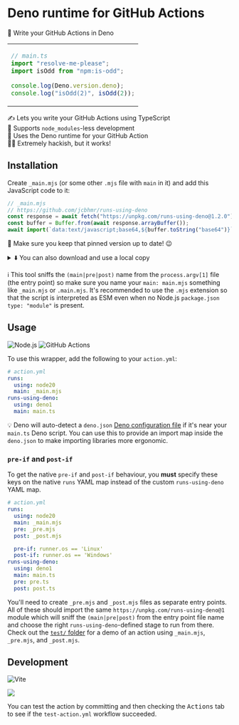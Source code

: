 # Deno runtime for GitHub Actions

🦕 Write your GitHub Actions in Deno

<table align=center><td>

```js
// main.ts
import "resolve-me-please";
import isOdd from "npm:is-odd";

console.log(Deno.version.deno);
console.log("isOdd(2)", isOdd(2));
```

</table>

✍ Lets you write your GitHub Actions using TypeScript \
🚀 Supports `node_modules`-less development \
🦕 Uses the Deno runtime for your GitHub Action \
👨‍💻 Extremely hackish, but it works!

## Installation

Create `_main.mjs` (or some other `.mjs` file with `main` in it) and add this
JavaScript code to it:

```js
// _main.mjs
// https://github.com/jcbhmr/runs-using-deno
const response = await fetch("https://unpkg.com/runs-using-deno@1.2.0");
const buffer = Buffer.from(await response.arrayBuffer());
await import(`data:text/javascript;base64,${buffer.toString("base64")}`);
```

📌 Make sure you keep that pinned version up to date! 😉

<details><summary>⬇️ You can also download and use a local copy</summary>

```sh
wget https://unpkg.com/runs-using-deno -O _main.mjs
```

</details>

ℹ This tool sniffs the `(main|pre|post)` name from the `process.argv[1]` file
(the entry point) so make sure you name your `main: main.mjs` something like
`_main.mjs` or `.main.mjs`. It's recommended to use the `.mjs` extension so that
the script is interpreted as ESM even when no Node.js `package.json`
`type: "module"` is present.

## Usage

![Node.js](https://img.shields.io/static/v1?style=for-the-badge&message=Node.js&color=339933&logo=Node.js&logoColor=FFFFFF&label=)
![GitHub Actions](https://img.shields.io/static/v1?style=for-the-badge&message=GitHub+Actions&color=2088FF&logo=GitHub+Actions&logoColor=FFFFFF&label=)

To use this wrapper, add the following to your `action.yml`:

```yml
# action.yml
runs:
  using: node20
  main: _main.mjs
runs-using-deno:
  using: deno1
  main: main.ts
```

💡 Deno will auto-detect a `deno.json` [Deno configuration file] if it's near
your `main.ts` Deno script. You can use this to provide an import map inside the
`deno.json` to make importing libraries more ergonomic.

### `pre-if` and `post-if`

To get the native `pre-if` and `post-if` behaviour, you **must** specify these
keys on the native `runs` YAML map instead of the custom `runs-using-deno` YAML
map.

```yml
# action.yml
runs:
  using: node20
  main: _main.mjs
  pre: _pre.mjs
  post: _post.mjs

  pre-if: runner.os == 'Linux'
  post-if: runner.os == 'Windows'
runs-using-deno:
  using: deno1
  main: main.ts
  pre: pre.ts
  post: post.ts
```

You'll need to create `_pre.mjs` and `_post.mjs` files as separate entry points.
All of these should import the same `https://unpkg.com/runs-using-deno@1` module
which will sniff the `(main|pre|post)` from the entry point file name and choose
the right `runs-using-deno`-defined stage to run from there. Check out the
[`test/` folder] for a demo of an action using `_main.mjs`, `_pre.mjs`, and
`_post.mjs`.

## Development

![Vite](https://img.shields.io/static/v1?style=for-the-badge&message=Vite&color=646CFF&logo=Vite&logoColor=FFFFFF&label=)

[![](https://developer.stackblitz.com/img/open_in_codeflow.svg)](https://pr.new/https://github.com/jcbhmr/runs-using-deno)

You can test the action by committing and then checking the <kbd>Actions</kbd>
tab to see if the `test-action.yml` workflow succeeded.

<!-- prettier-ignore-start -->
[deno configuration file]: https://docs.deno.com/runtime/manual/getting_started/configuration_file
[`test/` folder]: https://github.com/jcbhmr/runs-using-deno/tree/main/test
<!-- prettier-ignore-end -->
